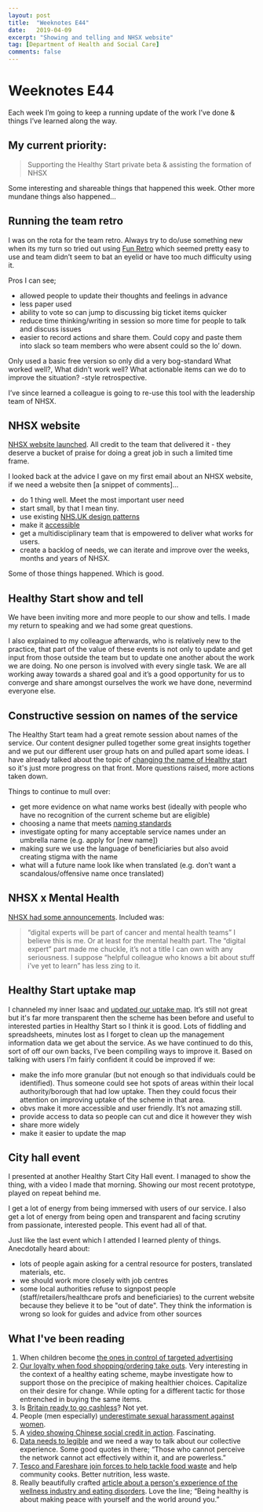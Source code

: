 ```yaml
---
layout: post
title:  "Weeknotes E44"
date:   2019-04-09
excerpt: "Showing and telling and NHSX website"
tag: [Department of Health and Social Care]
comments: false
---
```


# Weeknotes E44
Each week I’m going to keep a running update of the work I’ve done & things I’ve learned along the way.

## My current priority:
> Supporting the Healthy Start private beta & assisting the formation of NHSX

Some interesting and shareable things that happened this week. Other more mundane things also happened…

## Running the team retro
I was on the rota for the team retro. Always try to do/use something new when its my turn so tried out using [Fun Retro](https://funretro.io/) which seemed pretty easy to use and team didn’t seem to bat an eyelid or have too much difficulty using it.

Pros I can see;
- allowed people to update their thoughts and feelings in advance
- less paper used
- ability to vote so can jump to discussing big ticket items quicker
- reduce time thinking/writing in session so more time for people to talk and discuss issues
- easier to record actions and share them. Could copy and paste them into slack so team members who were absent could so the lo’ down.

Only used a basic free version so only did a very bog-standard What worked well?, What didn't work well? What actionable items can we do to improve the situation? -style retrospective. 

I’ve since learned a colleague is going to re-use this tool with the leadership team of NHSX.

## NHSX website
[NHSX website launched](https://www.nhsx.nhs.uk/). All credit to the team that delivered it - they deserve a bucket of praise for doing a great job in such a limited time frame.

I looked back at the advice I gave on my first email about an NHSX website, if we need a website then [a snippet of comments]...
- do 1 thing well. Meet the most important user need
- start small, by that I mean tiny.
- use existing [NHS.UK design patterns](https://beta.nhs.uk/service-manual/styles-components-patterns)
- make it [accessible](https://www.gov.uk/service-manual/helping-people-to-use-your-service/understanding-wcag)
- get a multidisciplinary team that is empowered to deliver what works for users.
- create a backlog of needs, we can iterate and improve over the weeks, months and years of NHSX.

Some of those things happened. Which is good.

## Healthy Start show and tell
We have been inviting more and more people to our show and tells. I made my return to speaking and we had some great questions. 

I also explained to my colleague afterwards, who is relatively new to the practice, that part of the value of these events is not only to update and get input from those outside the team but to update one another about the work we are doing. No one person is involved with every single task. We are all working away towards a shared goal and it’s a good opportunity for us to converge and share amongst ourselves the work we have done, nevermind everyone else. 

## Constructive session on names of the service
The Healthy Start team had a great remote session about names of the service. Our content designer pulled together some great insights together and we put our different user group hats on and pulled apart some ideas. I have already talked about the topic of [changing the name of Healthy start](https://digitalhealth.blog.gov.uk/2019/01/04/changing-the-name-of-a-service/) so it's just more progress on that front. More questions raised, more actions taken down.

Things to continue to mull over: 
- get more evidence on what name works best (ideally with people who have no recognition of the current scheme but are eligible)
- choosing a name that meets [naming standards](https://www.gov.uk/service-manual/design/naming-your-service)
- investigate opting for many acceptable service names under an umbrella name (e.g. apply for [new name])
- making sure we use the language of beneficiaries but also avoid creating stigma with the name
- what will a future name look like when translated (e.g. don’t want a scandalous/offensive name once translated)

## NHSX x Mental Health
[NHSX had some announcements](https://www.gov.uk/government/news/nhsx-digital-experts-will-be-part-of-cancer-and-mental-health-teams). Included was:
> “digital experts will be part of cancer and mental health teams”
I believe this is me. Or at least for the mental health part. The “digital expert” part made me chuckle, it’s not a title I can own with any seriousness. I suppose “helpful colleague who knows a bit about stuff i’ve yet to learn” has less zing to it.

## Healthy Start uptake map
I channeled my inner Isaac and [updated our uptake map](https://department-of-health.github.io/Healthy-Start-Data/). It’s still not great but it's far more transparent then the scheme has been before and useful to interested parties in Healthy Start so I think it is good. Lots of fiddling and spreadsheets, minutes lost as I forget to clean up the management information data we get about the service.
As we have continued to do this, sort of off our own backs, I’ve been compiling ways to improve it. Based on talking with users I’m fairly confident it could be improved if we:
- make the info more granular (but not enough so that individuals could be identified). Thus someone could see hot spots of areas within their local authority/borough that had low uptake. Then they could focus their attention on improving uptake of the scheme in that area.
- obvs make it more accessible and user friendly. It’s not amazing still.
- provide access to data so people can cut and dice it however they wish
- share more widely
- make it easier to update the map

## City hall event
I presented at another Healthy Start City Hall event. I managed to show the thing, with a video I made that morning. Showing our most recent prototype, played on repeat behind me. 

I get a lot of energy from being immersed with users of our service. I also get a lot of energy from being open and transparent and facing scrutiny from passionate, interested people. This event had all of that.

Just like the last event which I attended I learned plenty of things. Anecdotally heard about:
- lots of people again asking for a central resource for posters, translated materials, etc.
- we should work more closely with job centres
- some local authorities refuse to signpost people (staff/retailers/healthcare profs and beneficiaries) to the current website because they believe it to be "out of date". They think the information is wrong so look for guides and advice from other sources 

## What I've been reading
1. When children become [the ones in control of targeted advertising](https://www.fastcompany.com/90320094/heres-what-happens-if-you-let-kids-design-their-own-targeted-ads-on-google)
2. [Our loyalty when food shopping/ordering take outs](https://www.bbc.co.uk/news/business-47357292?intlink_from_url=https://www.bbc.co.uk/news/topics/ce1qrvlegnxt/diet-nutrition&link_location=live-reporting-story). Very interesting in the context of a healthy eating scheme, maybe investigate how to support those on the precipice of making healthier choices. Capitalize on their desire for change. While opting for a different tactic for those entrenched in buying the same items.
3. Is [Britain ready to go cashless](https://amp.ft.com/content/61fcee76-38e6-11e9-9988-28303f70fcff?__twitter_impression=true)? Not yet.
4. People (men especially) [underestimate sexual harassment against women](https://www.theguardian.com/world/2018/dec/06/men-underestimate-level-of-sexual-harassment-against-women-survey).
5. A [video showing Chinese social credit in action](https://twitter.com/vicenews/status/1072936625544540162). Fascinating.
6. [Data needs to legible](https://medium.com/doteveryone/data-legibility-and-a-common-language-coping-not-coding-part-2-8afb687de60) and we need a way to talk about our collective experience. Some good quotes in there; “Those who cannot perceive the network cannot act effectively within it, and are powerless.”
7. [Tesco and Fareshare join forces to help tackle food waste](https://www.theguardian.com/business/2019/jan/24/tesco-teams-up-with-charity-to-tackle-food-waste) and help community cooks. Better nutrition, less waste.
8. Really beautifully crafted [article about a person's experience of the wellness industry and eating disorders](https://wellcomecollection.org/articles/XBOBLREAAH7-3hEZ). Love the line; “Being healthy is about making peace with yourself and the world around you.”
